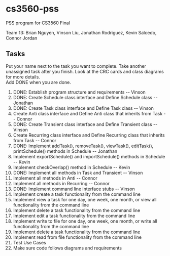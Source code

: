 # cs3560-pss
PSS program for CS3560 Final</br>

Team 13:  Brian Nguyen, Vinson Liu, Jonathan Rodriguez, Kevin Salcedo, Connor Jordan

## Tasks
Put your name next to the task you want to complete. Take another unassigned task after you finish.
Look at the CRC cards and class diagrams for more details. </br>
Add DONE when you are done. </br>
1. DONE: Establish program structure and requirements -- Vinson
2. DONE: Create Schedule class interface and Define Schedule class -- Jonathan
3. DONE: Create Task class interface and Define Task class -- Vinson
4. Create Anti class interface and Define Anti class that inherits from Task -- Connor
5. DONE: Create Transient class interface and Define Transient class -- Vinson
6. Create Recurring class interface and Define Recurring class that inherits from Task -- Connor
7. DONE: Implement addTask(), removeTask(), viewTask(), editTask(), printSchedule() methods in Schedule -- Jonathan
8. Implement exportSchedule() and importSchedule() methods in Schedule -- Kevin
9. Implement checkOverlap() method in Schedule -- Kevin
10. DONE: Implement all methods in Task and Transient -- Vinson
11. Implement all methods in Anti -- Connor
12. Implement all methods in Recurring -- Connor
13. DONE: Implement command line interface stubs -- Vinson
14. Implement create a task functionality from the command line
15. Implement view a task for one day, one week, one month, or view all functionality from the command line
16. Implement delete a task functionality from the command line
17. Implement edit a task functionality from the command line
18. Implement write to file for one day, one week, one month, or write all functionality from the command line
19. Implement delete a task functionality from the command line
20. Implement read from file functionality from the command line
21. Test Use Cases
22. Make sure code follows diagrams and requirements

